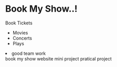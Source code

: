 # Book My Show..!
</hl>
Book Tickets
<ul>
<li> Movies </li>
<li> Concerts</li>
<li> Plays</li>
</ul>
<li> good team work </li>
book my show website
mini project
pratical project

